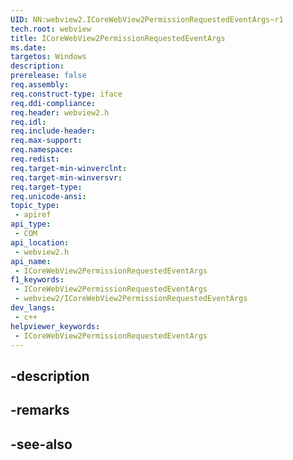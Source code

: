 ```yaml
---
UID: NN:webview2.ICoreWebView2PermissionRequestedEventArgs~r1
tech.root: webview
title: ICoreWebView2PermissionRequestedEventArgs
ms.date: 
targetos: Windows
description: 
prerelease: false
req.assembly: 
req.construct-type: iface
req.ddi-compliance: 
req.header: webview2.h
req.idl: 
req.include-header: 
req.max-support: 
req.namespace: 
req.redist: 
req.target-min-winverclnt: 
req.target-min-winversvr: 
req.target-type: 
req.unicode-ansi: 
topic_type:
 - apiref
api_type:
 - COM
api_location:
 - webview2.h
api_name:
 - ICoreWebView2PermissionRequestedEventArgs
f1_keywords:
 - ICoreWebView2PermissionRequestedEventArgs
 - webview2/ICoreWebView2PermissionRequestedEventArgs
dev_langs:
 - c++
helpviewer_keywords:
 - ICoreWebView2PermissionRequestedEventArgs
---
```


## -description

## -remarks

## -see-also


